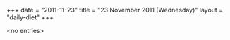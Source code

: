 +++
date = "2011-11-23"
title = "23 November 2011 (Wednesday)"
layout = "daily-diet"
+++

\<no entries\>